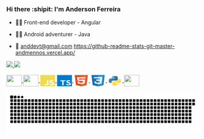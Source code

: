 ### Hi there   :shipit:  I'm Anderson Ferreira

- 🐱‍🏍 Front-end developer - Angular
- 🐱‍🏍 Android adventurer - Java

- :email: anddevt@gmail.com
https://github-readme-stats-git-master-andmennos.vercel.app/
<div>
  <a href="https://github.com/andmennos">
  <img height="180em" src="https://github-readme-stats-git-master-andmennos.vercel.app/api?username=andmennos&show_icons=true&theme=city_lights&include_all_commits=true&count_private=true"/>
  <img height="180em" src="https://github-readme-stats-git-master-andmennos.vercel.app/api/top-langs/?username=andmennos&layout=compact&langs_count=7&theme=city_lights"/>
</div>


<div style="display: inline_block"><br>
  <img align="center" height="30" width="40" src="https://cdn.jsdelivr.net/gh/devicons/devicon/icons/angularjs/angularjs-original.svg" />  
  <img align="center" height="30" width="40" src="https://cdn.jsdelivr.net/gh/devicons/devicon/icons/java/java-original-wordmark.svg" />
  <img align="center" height="30" width="40" src="https://raw.githubusercontent.com/devicons/devicon/master/icons/javascript/javascript-plain.svg">
  <img align="center" height="30" width="40" src="https://raw.githubusercontent.com/devicons/devicon/master/icons/typescript/typescript-plain.svg">
  <img align="center" height="30" width="40" src="https://raw.githubusercontent.com/devicons/devicon/master/icons/html5/html5-original.svg">
  <img align="center" height="30" width="40" src="https://raw.githubusercontent.com/devicons/devicon/master/icons/css3/css3-original.svg">
  <img align="center" height="30" width="40" src="https://raw.githubusercontent.com/devicons/devicon/master/icons/python/python-original.svg">
  <img align="center" height="30" width="40" src="https://cdn.jsdelivr.net/gh/devicons/devicon/icons/android/android-plain.svg" />
</div>

![Snake animation](https://github.com/andmennos/andmennos/blob/output/github-contribution-grid-snake.svg)

